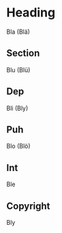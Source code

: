 # Heading
Bla (Blä)
## Section
Blu (Blü)
## Dep
Bli (Bly)
## Puh
Blo (Blö)
## Int
Ble
## Copyright
Bly